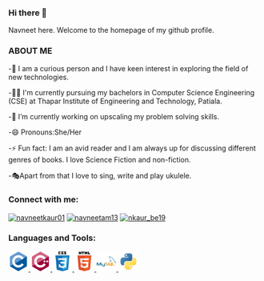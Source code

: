 ### Hi there 👋
Navneet here. Welcome to the homepage of my github profile.  
### ABOUT ME

 -🔭 I am a curious person and I have keen interest in exploring the field of new technologies.
 
 -👩‍🎓 I'm currently pursuing my bachelors in Computer Science Engineering (CSE) at Thapar Institute of Engineering and Technology, Patiala.
 
 -🌱 I’m currently working on upscaling my problem solving skills.
 
 -😄 Pronouns:She/Her
 
 -⚡ Fun fact: I am an avid reader and I am always up for discussing different genres of books. I love Science Fiction and non-fiction.
 
 -🎭Apart from that I love to sing, write and play ukulele.
 
<h3 align="left">Connect with me:</h3>
<p align="left">
<a href="https://linkedin.com/in/navneetkaur01" target="blank"><img align="center" src="https://raw.githubusercontent.com/rahuldkjain/github-profile-readme-generator/master/src/images/icons/Social/linked-in-alt.svg" alt="navneetkaur01" height="30" width="40" /></a>
<a href="https://www.codechef.com/users/navneetam13" target="blank"><img align="center" src="https://cdn.jsdelivr.net/npm/simple-icons@3.1.0/icons/codechef.svg" alt="navneetam13" height="30" width="40" /></a>
<a href="https://www.hackerrank.com/nkaur_be19" target="blank"><img align="center" src="https://raw.githubusercontent.com/rahuldkjain/github-profile-readme-generator/master/src/images/icons/Social/hackerrank.svg" alt="nkaur_be19" height="30" width="40" /></a>
</p>

<h3 align="left">Languages and Tools:</h3>
<p align="left"> <a href="https://www.cprogramming.com/" target="_blank"> <img src="https://raw.githubusercontent.com/devicons/devicon/master/icons/c/c-original.svg" alt="c" width="40" height="40"/> </a> <a href="https://www.w3schools.com/cpp/" target="_blank"> <img src="https://raw.githubusercontent.com/devicons/devicon/master/icons/cplusplus/cplusplus-original.svg" alt="cplusplus" width="40" height="40"/> </a> <a href="https://www.w3schools.com/css/" target="_blank"> <img src="https://raw.githubusercontent.com/devicons/devicon/master/icons/css3/css3-original-wordmark.svg" alt="css3" width="40" height="40"/> </a> <a href="https://www.w3.org/html/" target="_blank"> <img src="https://raw.githubusercontent.com/devicons/devicon/master/icons/html5/html5-original-wordmark.svg" alt="html5" width="40" height="40"/> </a> <a href="https://www.mysql.com/" target="_blank"> <img src="https://raw.githubusercontent.com/devicons/devicon/master/icons/mysql/mysql-original-wordmark.svg" alt="mysql" width="40" height="40"/> </a> <a href="https://www.python.org" target="_blank"> <img src="https://raw.githubusercontent.com/devicons/devicon/master/icons/python/python-original.svg" alt="python" width="40" height="40"/> </a> </p>

